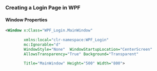 ﻿### Creating a Login Page in WPF

#### Window Properties


```xml
<Window x:Class="WPF_Login.MainWindow"
        
        xmlns:local="clr-namespace:WPF_Login"
        mc:Ignorable="d"
        WindowStyle="None"  WindowStartupLocation="CenterScreen"
        AllowsTransparency="True" Background="Transparent"
        
        Title="MainWindow" Height="500" Width="800">
```